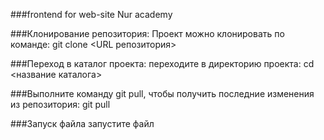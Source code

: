 ###frontend for web-site Nur academy

###Клонирование репозитория:
Проект можно клонировать по команде: 
git clone <URL репозитория>

###Переход в каталог проекта:
переходите в директорию проекта:
cd <название каталога>

###Выполните команду git pull, чтобы получить последние изменения из репозитория:
git pull

###Запуск файла
запустите файл
